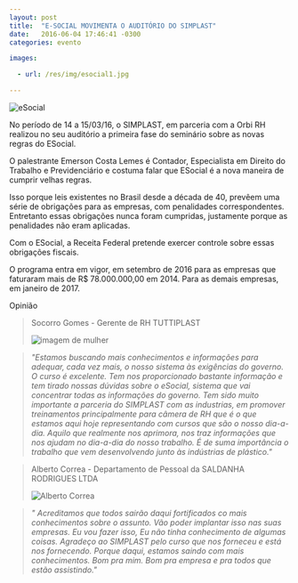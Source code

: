 ```yaml
---
layout: post
title:  "E-SOCIAL MOVIMENTA O AUDITÓRIO DO SIMPLAST"
date:   2016-06-04 17:46:41 -0300
categories: evento

images:

  - url: /res/img/esocial1.jpg

---
```

![eSocial](/simplast/res/img/esocial1.jpg)


No período de 14 a 15/03/16, o SIMPLAST, em parceria com a Orbi RH realizou no seu auditório a primeira fase do seminário sobre as novas regras do ESocial.

O palestrante Emerson Costa Lemes é Contador, Especialista em Direito do Trabalho e Previdenciário e costuma falar que ESocial é a nova maneira de cumprir velhas regras.

Isso porque leis existentes no Brasil desde a década de 40, prevêem uma série de obrigações para as empresas, com penalidades correspondentes. Entretanto  essas obrigações nunca foram cumpridas, justamente porque as penalidades não eram aplicadas.

Com o ESocial, a Receita Federal pretende exercer controle sobre essas obrigações fiscais.

O programa entra em vigor, em setembro de 2016 para as empresas que faturaram mais de R$ 78.000.000,00 em 2014. Para as demais empresas, em janeiro de 2017.




Opinião
>Socorro Gomes - Gerente de RH TUTTIPLAST
>
>![imagem de mulher](/simplast/res/img/sgomes.jpg)
>

>_"Estamos buscando mais conhecimentos e informações para adequar, cada vez mais, o nosso sistema às exigências do governo. O curso é excelente. Tem nos proporcionado bastante informação e tem tirado nossas dúvidas sobre o eSocial, sistema  que vai concentrar todas as informações do governo. Tem sido muito importante a parceria do SIMPLAST com as industrias, em promover treinamentos principalmente para câmera de RH que é o que estamos aqui hoje representando com cursos que são o nosso dia-a-dia. Aquilo que realmente nos aprimora, nos traz informações que nos ajudam no dia-a-dia do nosso trabalho. É de suma importância o trabalho que vem desenvolvendo junto às indústrias de plástico."_
>


> Alberto Correa - Departamento de Pessoal da SALDANHA RODRIGUES LTDA
>
>![Alberto Correa](/simplast/res/img/albertoCorrea.jpg)
>

>_" Acreditamos que todos sairão daqui fortificados co mais conhecimentos sobre o assunto. Vão poder implantar isso nas suas empresas. Eu vou fazer isso, Eu não tinha conhecimento de algumas coisas. Agradeço ao SIMPLAST pelo curso que nos forneceu e está nos fornecendo. Porque daqui, estamos saindo com  mais conhecimentos. Bom pra mim. Bom pra empresa e pra todos que estão assistindo."_
